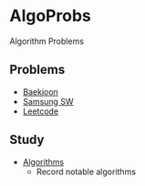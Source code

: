 # AlgoProbs
Algorithm Problems

## Problems
* [Baekjoon](./Baekjoon)
* [Samsung SW](./SamsungSW/)
* [Leetcode](./Leetcode)

## Study
* [Algorithms](./Algorithms/)
    + Record notable algorithms